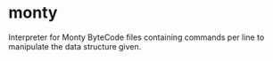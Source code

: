 # monty
Interpreter for Monty ByteCode files containing commands per line to manipulate the data structure given.
